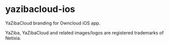 # yazibacloud-ios
YaZibaCloud branding for Owncloud iOS app.

YaZiba, YaZibaCloud and related images/logos are registered trademarks of Netixia.
